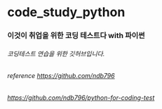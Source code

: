 # code_study_python
### 이것이 취업을 위한 코딩 테스트다 with 파이썬
###### 코딩테스트 연습을 위한 깃허브입니다.
###### reference https://github.com/ndb796
######           https://github.com/ndb796/python-for-coding-test
